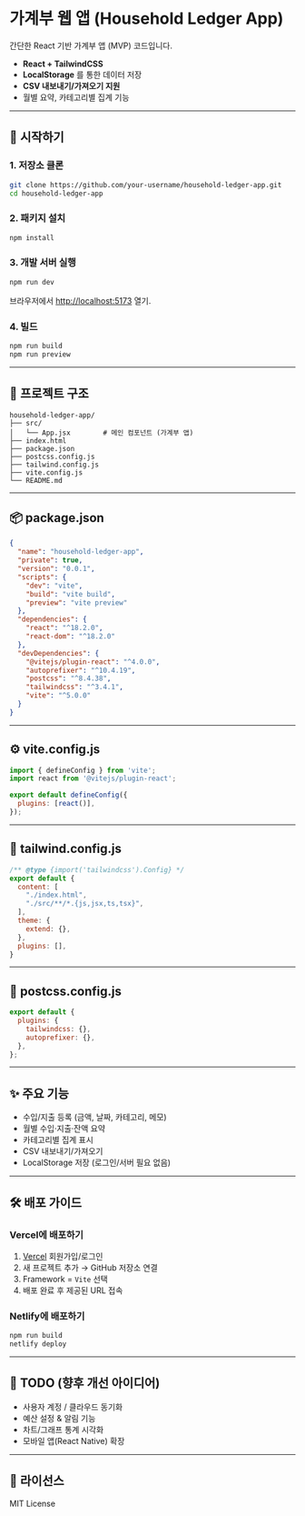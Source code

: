 # 가계부 웹 앱 (Household Ledger App)

간단한 React 기반 가계부 앱 (MVP) 코드입니다. 

- **React + TailwindCSS**
- **LocalStorage** 를 통한 데이터 저장
- **CSV 내보내기/가져오기 지원**
- 월별 요약, 카테고리별 집계 기능

---

## 🚀 시작하기

### 1. 저장소 클론
```bash
git clone https://github.com/your-username/household-ledger-app.git
cd household-ledger-app
```

### 2. 패키지 설치
```bash
npm install
```

### 3. 개발 서버 실행
```bash
npm run dev
```

브라우저에서 [http://localhost:5173](http://localhost:5173) 열기.

### 4. 빌드
```bash
npm run build
npm run preview
```

---

## 📂 프로젝트 구조
```
household-ledger-app/
├── src/
│   └── App.jsx        # 메인 컴포넌트 (가계부 앱)
├── index.html
├── package.json
├── postcss.config.js
├── tailwind.config.js
├── vite.config.js
└── README.md
```

---

## 📦 package.json
```json
{
  "name": "household-ledger-app",
  "private": true,
  "version": "0.0.1",
  "scripts": {
    "dev": "vite",
    "build": "vite build",
    "preview": "vite preview"
  },
  "dependencies": {
    "react": "^18.2.0",
    "react-dom": "^18.2.0"
  },
  "devDependencies": {
    "@vitejs/plugin-react": "^4.0.0",
    "autoprefixer": "^10.4.19",
    "postcss": "^8.4.38",
    "tailwindcss": "^3.4.1",
    "vite": "^5.0.0"
  }
}
```

---

## ⚙️ vite.config.js
```js
import { defineConfig } from 'vite';
import react from '@vitejs/plugin-react';

export default defineConfig({
  plugins: [react()],
});
```

---

## 🎨 tailwind.config.js
```js
/** @type {import('tailwindcss').Config} */
export default {
  content: [
    "./index.html",
    "./src/**/*.{js,jsx,ts,tsx}",
  ],
  theme: {
    extend: {},
  },
  plugins: [],
}
```

---

## 📝 postcss.config.js
```js
export default {
  plugins: {
    tailwindcss: {},
    autoprefixer: {},
  },
};
```

---

## ✨ 주요 기능
- 수입/지출 등록 (금액, 날짜, 카테고리, 메모)
- 월별 수입·지출·잔액 요약
- 카테고리별 집계 표시
- CSV 내보내기/가져오기
- LocalStorage 저장 (로그인/서버 필요 없음)

---

## 🛠️ 배포 가이드

### Vercel에 배포하기
1. [Vercel](https://vercel.com) 회원가입/로그인
2. 새 프로젝트 추가 → GitHub 저장소 연결
3. Framework = `Vite` 선택
4. 배포 완료 후 제공된 URL 접속

### Netlify에 배포하기
```bash
npm run build
netlify deploy
```

---

## 📌 TODO (향후 개선 아이디어)
- 사용자 계정 / 클라우드 동기화
- 예산 설정 & 알림 기능
- 차트/그래프 통계 시각화
- 모바일 앱(React Native) 확장

---

## 📜 라이선스
MIT License
